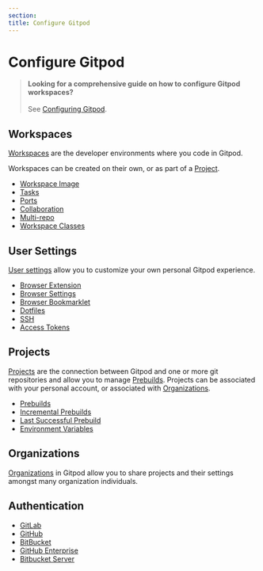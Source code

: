 ```yaml
---
section:
title: Configure Gitpod
---
```


<script context="module">
  export const prerender = true;
</script>

# Configure Gitpod

> **Looking for a comprehensive guide on how to configure Gitpod workspaces?** <br/> <br/> See [Configuring Gitpod](/docs/configure/workspaces).

## Workspaces

[Workspaces](/docs/configure/workspaces) are the developer environments where you code in Gitpod.

Workspaces can be created on their own, or as part of a [Project](/docs/configure/projects).

- [Workspace Image](/docs/configure/workspaces/workspace-image)
- [Tasks](/docs/configure/workspaces/tasks)
- [Ports](/docs/configure/workspaces/ports)
- [Collaboration](/docs/configure/workspaces/collaboration)
- [Multi-repo](/docs/configure/workspaces/multi-repo)
- [Workspace Classes](/docs/configure/workspaces/workspace-classes)

## User Settings

[User settings](/docs/configure/user-settings) allow you to customize your own personal Gitpod experience.

- [Browser Extension](/docs/configure/user-settings/browser-extension)
- [Browser Settings](/docs/configure/user-settings/browser-settings)
- [Browser Bookmarklet](/docs/configure/user-settings/browser-bookmarklet)
- [Dotfiles](/docs/configure/user-settings/dotfiles)
- [SSH](/docs/configure/user-settings/ssh)
- [Access Tokens](/docs/configure/user-settings/access-tokens)

## Projects

[Projects](/docs/configure/projects) are the connection between Gitpod and one or more git repositories and allow you to manage [Prebuilds](/docs/configure/projects/prebuilds). Projects can be associated with your personal account, or associated with [Organizations](/docs/configure/orgs).

- [Prebuilds](/docs/configure/projects/prebuilds)
- [Incremental Prebuilds](/docs/configure/projects/incremental-prebuilds)
- [Last Successful Prebuild](/docs/configure/projects/last-successful-prebuild)
- [Environment Variables](/docs/configure/projects/environment-variables)

## Organizations

[Organizations](/docs/configure/orgs) in Gitpod allow you to share projects and their settings amongst many organization individuals.

## Authentication

- [GitLab](/docs/configure/authentication/gitlab)
- [GitHub](/docs/configure/authentication/github)
- [BitBucket](/docs/configure/authentication/bitbucket)
- [GitHub Enterprise](/docs/configure/authentication/github-enterprise)
- [Bitbucket Server](/docs/configure/authentication/bitbucket-server)
